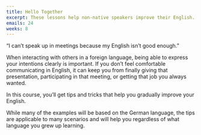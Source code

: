 ```yaml
---
title: Hello Together
excerpt: These lessons help non-native speakers improve their English. Feel more comfortable speaking English in any situation.
emails: 24
weeks: 8
---
```

“I can’t speak up in meetings because my English isn’t good enough.”

When interacting with others in a foreign language, being able to express your intentions clearly is important. If you don’t feel comfortable communicating in English, it can keep you from finally giving that presentation, participating in that meeting, or getting that job you always wanted.

In this course, you’ll get tips and tricks that help you gradually improve your English.

While many of the examples will be based on the German language, the tips are applicable to many scenarios and will help you regardless of what language you grew up learning.
